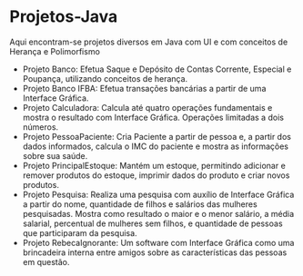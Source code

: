 # Projetos-Java
Aqui encontram-se projetos diversos em Java com UI e com conceitos de Herança e Polimorfismo

 * Projeto Banco: Efetua Saque e Depósito de Contas Corrente, Especial e Poupança, utilizando conceitos de herança.
 * Projeto Banco IFBA: Efetua transações bancárias a partir de uma Interface Gráfica.
 * Projeto Calculadora: Calcula até quatro operações fundamentais e mostra o resultado com Interface Gráfica. Operações limitadas a dois números.
 * Projeto PessoaPaciente: Cria Paciente a partir de pessoa e, a partir dos dados informados, calcula o IMC do paciente e mostra as informações sobre sua saúde.
 * Projeto PrincipalEstoque: Mantém um estoque, permitindo adicionar e remover produtos do estoque, imprimir dados do produto e criar novos produtos.
 * Projeto Pesquisa: Realiza uma pesquisa com auxílio de Interface Gráfica a partir do nome, quantidade de filhos e salários das mulheres pesquisadas. Mostra como resultado o maior e o menor salário, a média salarial, percentual de mulheres sem filhos, e quantidade de pessoas que participaram da pesquisa.
 * Projeto RebecaIgnorante: Um software com Interface Gráfica como uma brincadeira interna entre amigos sobre as características das pessoas em questão.

